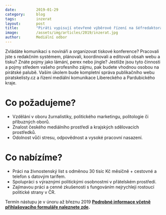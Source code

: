 ```yaml
---
date:         2019-01-29
category:     blog
tags:         inzerat
layout:       post
title:        "Piráti vypisují otevřené výběrové řízení na šéfredaktora Pirátských listů a PR spojku"
image:        /assets/img/articles/2019/inzerat.jpg 
author:       Mediální odbor
---
```


Zvládáte komunikaci s novináři a organizovat tiskové konference? Pracovali jste s redakčním systémem, plánovali, koordinovali a editovali obsah webu a tisku? Znáte pojmy jako lámání, perex nebo jingle? Jestliže jsou tyto činnosti a pojmy středem vašeho profesního zájmu, pak budete vhodnou osobou na pirátské palubě. Vaším úkolem bude kompletní správa publikačního webu piratskelisty.cz a řízení mediální komunikace Libereckého a Pardubického kraje.

# Co požadujeme?
* Vzdělání v oboru žurnalistiky, politického marketingu, politologie či příbuzných oborů.
* Znalost českého mediálního prostředí a krajských sdělovacích prostředků.
* Odolnost vůči stresu, odpovědnost a vysoké pracovní nasazení.

# Co nabízíme?
* Práci na živnostenský list s odměnou 30 tisíc Kč měsíčně + cestovné a telefon s datovým tarifem.
* Spolupráci s výraznými politickými osobnostmi v přátelském prostředí.
* Zajímavou práci a cenné zkušenosti s fungováním nejrychleji rostoucí politické strany v ČR.

Termín nástupu je v únoru až březnu 2019
**[Podrobné informace včetně přihlašovacího formuláře naleznete zde](http://www.lmcg2.com/pd/1351229340/?rps=202).**
